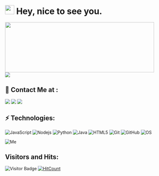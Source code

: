 <h1><img src="https://emojis.slackmojis.com/emojis/images/1531849430/4246/blob-sunglasses.gif?1531849430" width="30"/> Hey, nice to see you.</h1>
<p align="center">
  <img align="left" width="490" height="165" src="https://github-readme-stats.vercel.app/api?username=willdoescode&show_icons=true&hide_border=false&line_height=20&title_color=f69673&icon_color=1b93c9&show_owner=true"/>
</p>
<br>
  
  <a href="top langs"><img src="https://github-readme-stats.vercel.app/api/top-langs/?username=aemmadi&hide=TeX&layout=compact"></a>
  <br/>
  ## 📣 Contact Me at : <br/>
  <a href="https://instagram.com/willdoescode"><img src="https://img.shields.io/badge/instagram-E4405F.svg?style=for-the-badge&logo=instagram&logoColor=white"/></a>
  <a href="https://twitter.com/willdoescode"><img src="https://img.shields.io/badge/twitter-1DA1F2.svg?style=for-the-badge&logo=twitter&logoColor=white"/></a>
  <a href="mailto:williamlane923@gmail.com"><img src="https://img.shields.io/badge/-williamlane923@gmail.com-c14438?style=flat-square&logo=Gmail&logoColor=white&link=mailto:williamlane923@gmail.com"/></a>

## ⚡️ Technologies: <br>
![JavaScript](https://img.shields.io/badge/-JavaScript-black?style=flat-square&logo=javascript)
![Nodejs](https://img.shields.io/badge/-Nodejs-black?style=flat-square&logo=Node.js)
![Python](https://img.shields.io/badge/-Python-black?style=flat-square&logo=Python)
![Java](https://img.shields.io/badge/-java-E34A86?style=flat-square&logo=java)
![HTML5](https://img.shields.io/badge/-HTML5-E34F26?style=flat-square&logo=html5&logoColor=white)
![Git](https://img.shields.io/badge/-Git-black?style=flat-square&logo=git)
![GitHub](https://img.shields.io/badge/-GitHub-181717?style=flat-square&logo=github)
![OS](https://img.shields.io/badge/OS-macOS-informational?style=flat-square&logo=apple&logoColor=white)
<br/>

![Me](https://raw.githubusercontent.com/willdoescode/willdoescode/master/willdoescode.JPG)

## Visitors and Hits: <br/>
![Visitor Badge](https://visitor-badge.laobi.icu/badge?page_id=willdoescode)
[![HitCount](http://hits.dwyl.com/willdoescode/willdoescode.svg)](http://hits.dwyl.com/willdoescode/willdoescode)
